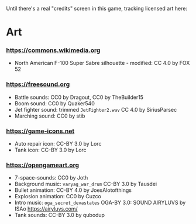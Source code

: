 Until there's a real "credits" screen in this game, tracking licensed art here:

# Art

### https://commons.wikimedia.org
* North American F-100 Super Sabre silhouette - modified: CC 4.0 by FOX 52

### https://freesound.org
* Battle sounds: CC0 by Dragout, CC0 by TheBuilder15
* Boom sound: CC0 by Quaker540
* Jet fighter sound: trimmed `JetFighter2.wav` CC 4.0 by SiriusParsec
* Marching sound: CC0 by stib

### https://game-icons.net
* Auto repair icon: CC-BY 3.0 by Lorc
* Tank icon: CC-BY 3.0 by Lorc

### https://opengameart.org
* 7-space-sounds: CC0 by Joth
* Background music: `varyag_war_drum` CC-BY 3.0 by Tausdei
* Bullet animation: CC-BY 4.0 by JoesAlotofthings
* Explosion animation: CC0 by Cuzco
* Intro music: `oga_secret_devastates` OGA-BY 3.0: SOUND AIRYLUVS by ISAo https://airyluvs.com/
* Tank sounds: CC-BY 3.0 by qubodup
